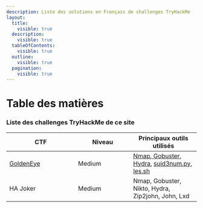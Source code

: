 ```yaml
---
description: Liste des solutions en Français de challenges TryHackMe
layout:
  title:
    visible: true
  description:
    visible: true
  tableOfContents:
    visible: true
  outline:
    visible: true
  pagination:
    visible: true
---
```


# Table des matières

### Liste des challenges TryHackMe de ce site

<table><thead><tr><th width="166">CTF</th><th width="130">Niveau</th><th>Principaux outils utilisés</th></tr></thead><tbody><tr><td><a href="goldeneye-ctf-tryhackme.md">GoldenEye</a></td><td>Medium</td><td><a href="outils.md#nmap">Nmap</a>,<a href="outils.md"> </a><a href="outils.md#gobuster">Gobuster</a>, <a href="outils.md#hydra">Hydra</a>, <a href="outils.md#privilege-escalation">suid3num.py</a>,<a href="outils.md#privilege-escalation"> les.sh</a></td></tr><tr><td>HA Joker</td><td>Medium</td><td>Nmap, Gobuster, Nikto, Hydra, Zip2john, John, Lxd</td></tr></tbody></table>
